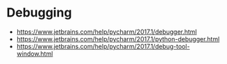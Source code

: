 

# Debugging

* https://www.jetbrains.com/help/pycharm/2017.1/debugger.html
* https://www.jetbrains.com/help/pycharm/2017.1/python-debugger.html
* https://www.jetbrains.com/help/pycharm/2017.1/debug-tool-window.html
